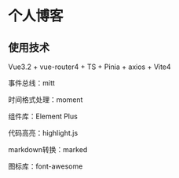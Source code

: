 # 个人博客

## 使用技术

Vue3.2 + vue-router4 + TS + Pinia + axios + Vite4

事件总线：mitt

时间格式处理：moment

组件库：Element Plus

代码高亮：highlight.js

markdown转换：marked

图标库：font-awesome
